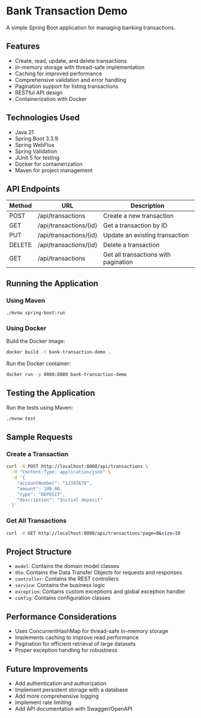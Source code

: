 # Bank Transaction Demo

A simple Spring Boot application for managing banking transactions.

## Features

- Create, read, update, and delete transactions
- In-memory storage with thread-safe implementation
- Caching for improved performance
- Comprehensive validation and error handling
- Pagination support for listing transactions
- RESTful API design
- Containerization with Docker

## Technologies Used

- Java 21
- Spring Boot 3.3.9
- Spring WebFlux
- Spring Validation
- JUnit 5 for testing
- Docker for containerization
- Maven for project management

## API Endpoints

| Method | URL                      | Description                                |
|--------|---------------------------|--------------------------------------------|
| POST   | /api/transactions        | Create a new transaction                   |
| GET    | /api/transactions/{id}   | Get a transaction by ID                    |
| PUT    | /api/transactions/{id}   | Update an existing transaction             |
| DELETE | /api/transactions/{id}   | Delete a transaction                       |
| GET    | /api/transactions        | Get all transactions with pagination       |

## Running the Application

### Using Maven

```bash
./mvnw spring-boot:run
```

### Using Docker

Build the Docker image:

```bash
docker build -t bank-transaction-demo .
```

Run the Docker container:

```bash
docker run -p 8080:8080 bank-transaction-demo
```

## Testing the Application

Run the tests using Maven:

```bash
./mvnw test
```

## Sample Requests

### Create a Transaction

```bash
curl -X POST http://localhost:8080/api/transactions \
  -H "Content-Type: application/json" \
  -d '{
    "accountNumber": "12345678",
    "amount": 100.00,
    "type": "DEPOSIT",
    "description": "Initial deposit"
  }'
```

### Get All Transactions

```bash
curl -X GET http://localhost:8080/api/transactions?page=0&size=10
```

## Project Structure

- `model`: Contains the domain model classes
- `dto`: Contains the Data Transfer Objects for requests and responses
- `controller`: Contains the REST controllers
- `service`: Contains the business logic
- `exception`: Contains custom exceptions and global exception handler
- `config`: Contains configuration classes

## Performance Considerations

- Uses ConcurrentHashMap for thread-safe in-memory storage
- Implements caching to improve read performance
- Pagination for efficient retrieval of large datasets
- Proper exception handling for robustness

## Future Improvements

- Add authentication and authorization
- Implement persistent storage with a database
- Add more comprehensive logging
- Implement rate limiting
- Add API documentation with Swagger/OpenAPI
